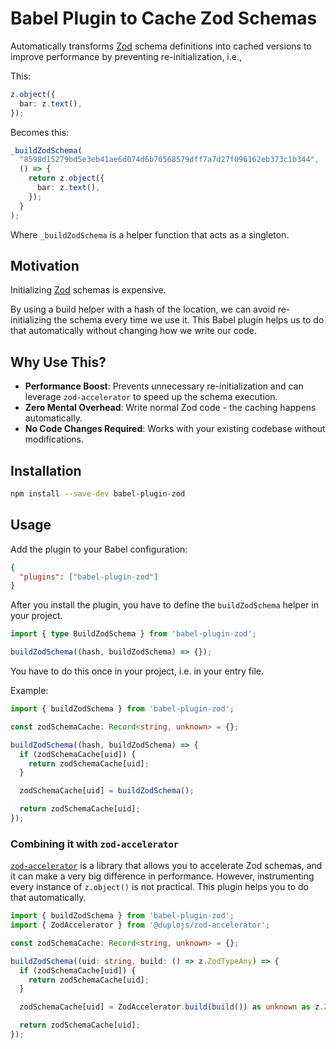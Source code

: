 # Babel Plugin to Cache Zod Schemas

Automatically transforms [Zod](https://zod.dev/) schema definitions into cached versions to improve performance by preventing re-initialization, i.e.,

This:

```ts
z.object({
  bar: z.text(),
});
```

Becomes this:

```ts
_buildZodSchema(
  "8598d15279bd5e3eb41ae6d074d6b70568579dff7a7d27f096162eb373c1b344",
  () => {
    return z.object({
      bar: z.text(),
    });
  }
);
```

Where `_buildZodSchema` is a helper function that acts as a singleton.

## Motivation

Initializing [Zod](https://zod.dev/) schemas is expensive.

By using a build helper with a hash of the location, we can avoid re-initializing the schema every time we use it. This Babel plugin helps us to do that automatically without changing how we write our code.

## Why Use This?

- **Performance Boost**: Prevents unnecessary re-initialization and can leverage `zod-accelerator` to speed up the schema execution.
- **Zero Mental Overhead**: Write normal Zod code - the caching happens automatically.
- **No Code Changes Required**: Works with your existing codebase without modifications.

## Installation

```bash
npm install --save-dev babel-plugin-zod
```

## Usage

Add the plugin to your Babel configuration:

```json
{
  "plugins": ["babel-plugin-zod"]
}
```

After you install the plugin, you have to define the `buildZodSchema` helper in your project.

```ts
import { type BuildZodSchema } from 'babel-plugin-zod';

buildZodSchema((hash, buildZodSchema) => {});
```

You have to do this once in your project, i.e. in your entry file.

Example:

```ts
import { buildZodSchema } from 'babel-plugin-zod';

const zodSchemaCache: Record<string, unknown> = {};

buildZodSchema((hash, buildZodSchema) => {
  if (zodSchemaCache[uid]) {
    return zodSchemaCache[uid];
  }

  zodSchemaCache[uid] = buildZodSchema();

  return zodSchemaCache[uid];
});
```

### Combining it with `zod-accelerator`

[`zod-accelerator`](https://www.npmjs.com/package/@duplojs/zod-accelerator) is a library that allows you to accelerate Zod schemas, and it can make a very big difference in performance. However, instrumenting every instance of `z.object()` is not practical. This plugin helps you to do that automatically.

```ts
import { buildZodSchema } from 'babel-plugin-zod';
import { ZodAccelerator } from '@duplojs/zod-accelerator';

const zodSchemaCache: Record<string, unknown> = {};

buildZodSchema((uid: string, build: () => z.ZodTypeAny) => {
  if (zodSchemaCache[uid]) {
    return zodSchemaCache[uid];
  }

  zodSchemaCache[uid] = ZodAccelerator.build(build()) as unknown as z.ZodTypeAny;

  return zodSchemaCache[uid];
});
```
